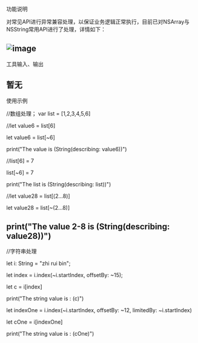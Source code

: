 功能说明

对常见API进行异常兼容处理，以保证业务逻辑正常执行，目前已对NSArray与NSString常用API进行了处理，详情如下：

![image](https://user-images.githubusercontent.com/4407961/110412141-aa103180-80c6-11eb-898e-561e547e49f2.png)
---------------------------------------------------------------------------------------------------------------------------

工具输入、输出

暂无
---------------------------------------------------------------------------------------------------------------------------
使用示例

 //数组处理；
var list = [1,2,3,4,5,6]

//let value6 = list[6]

let value6 = list[~6]

print("The value is \(String(describing: value6))")

//list[6] = 7

list[~6] = 7

print("The list is \(String(describing: list))")

//let value28 = list[(2...8)]

let value28 = list[~(2...8)]

print("The value 2-8 is \(String(describing: value28))")
---------------------------------------------------------------------------------------------------------------------------
//字符串处理

let i: String = "zhi rui bin";

let index = i.index(~i.startIndex, offsetBy: ~15);

let c = i[index]

print("The string value is : \(c)")

let indexOne = i.index(~i.startIndex, offsetBy: ~12, limitedBy: ~i.startIndex)

let cOne = i[indexOne]

print("The string value is : \(cOne)")
